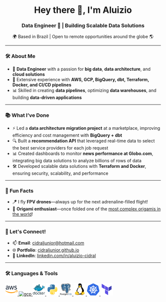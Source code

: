 <h1 align="center">Hey there 👋, I'm Aluizio</h1>
<h3 align="center">Data Engineer 🚀 | Building Scalable Data Solutions</h3>

<p align="center">
  🌍 Based in Brazil | Open to remote opportunities around the globe 🌎
</p>

---

### 🛠 About Me
- 🎯 **Data Engineer** with a passion for **big data**, **data architecture**, and **cloud solutions**  
- 💼 Extensive experience with **AWS, GCP, BigQuery, dbt, Terraform, Docker, and CI/CD pipelines**  
- 📊 Skilled in creating **data pipelines**, optimizing **data warehouses**, and building **data-driven applications**  

---

### 📚 What I’ve Done
- ⚡ Led a **data architecture migration project** at a marketplace, improving efficiency and cost management with **BigQuery + dbt**  
- 🔍 Built a **recommendation API** that leveraged real-time data to select the best service providers for each job request  
- 📊 Created dashboards to monitor **news performance at Globo.com**, integrating big data solutions to analyze billions of rows of data  
- 🛠 Developed scalable data solutions with **Terraform and Docker**, ensuring security, scalability, and performance

---

### 🎯 Fun Facts
- 🪁 I fly **FPV drones**—always up for the next adrenaline-filled flight!  
- 🧩 **Origami enthusiast**—once folded one of the [most complex origamis in the world](https://www.youtube.com/watch?v=BLYlthtk028)!  

---

### 💬 Let's Connect!
- 📫 **Email**: [cidraljunior@hotmail.com](mailto:cidraljunior@hotmail.com)  
- 🌐 **Portfolio**: [cidraljunior.github.io](https://cidraljunior.github.io/)  
- 🔗 **LinkedIn**: [linkedin.com/in/aluizio-cidral](https://linkedin.com/in/cidraljunior)  

---

### 🛠 Languages & Tools
<p align="left">
  <a href="https://aws.amazon.com" target="_blank"> <img src="https://raw.githubusercontent.com/devicons/devicon/master/icons/amazonwebservices/amazonwebservices-original-wordmark.svg" alt="aws" width="40" height="40"/> </a>
  <a href="https://cloud.google.com" target="_blank"> <img src="https://www.vectorlogo.zone/logos/google_cloud/google_cloud-icon.svg" alt="gcp" width="40" height="40"/> </a>
  <a href="https://www.docker.com/" target="_blank"> <img src="https://raw.githubusercontent.com/devicons/devicon/master/icons/docker/docker-original-wordmark.svg" alt="docker" width="40" height="40"/> </a>
  <a href="https://www.python.org" target="_blank"> <img src="https://raw.githubusercontent.com/devicons/devicon/master/icons/python/python-original.svg" alt="python" width="40" height="40"/> </a>
  <a href="https://www.postgresql.org" target="_blank"> <img src="https://raw.githubusercontent.com/devicons/devicon/master/icons/postgresql/postgresql-original-wordmark.svg" alt="postgresql" width="40" height="40"/> </a>
  <a href="https://www.linux.org/" target="_blank"> <img src="https://raw.githubusercontent.com/devicons/devicon/master/icons/linux/linux-original.svg" alt="linux" width="40" height="40"/> </a>
  <a href="https://kubernetes.io" target="_blank"> <img src="https://raw.githubusercontent.com/devicons/devicon/master/icons/kubernetes/kubernetes-plain.svg" alt="kubernetes" width="40" height="40"/> </a>
  <a href="https://www.terraform.io" target="_blank"> <img src="https://raw.githubusercontent.com/devicons/devicon/master/icons/terraform/terraform-original.svg" alt="terraform" width="40" height="40"/> </a>
</p>
